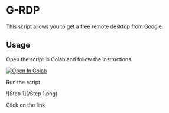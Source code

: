 # G-RDP

This script allows you to get a free remote desktop from Google.

## Usage

Open the script in Colab and follow the instructions.

[![Open In Colab](https://colab.research.google.com/assets/colab-badge.svg)](https://colab.research.google.com/github/MelonLemonDemon/G-RDP/blob/main/G-RDP.ipynb)

Run the script

![Step 1](/Step 1.png)

Click on the link
